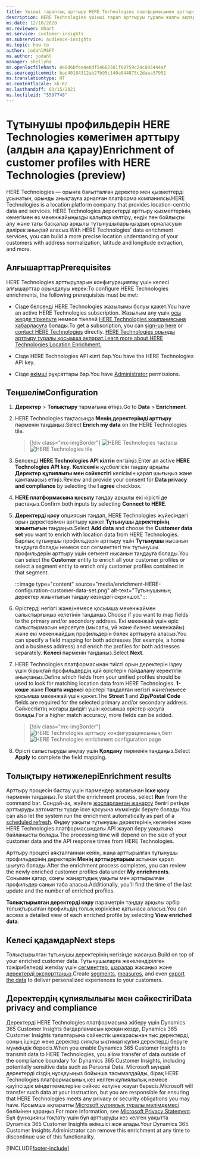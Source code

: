 ```yaml
---
title: Үшінші тараптың арттыру HERE Technologies платформасымен арттыру
description: HERE Technologies үшінші тарап арттыруы туралы жалпы ақпарат.
ms.date: 12/10/2020
ms.reviewer: mhart
ms.service: customer-insights
ms.subservice: audience-insights
ms.topic: how-to
author: jodahlMSFT
ms.author: jodahl
manager: shellyha
ms.openlocfilehash: 8e8d6bfea4e0df54682501f60759c24c893444af
ms.sourcegitcommit: bae40184312ab27b95c140a044875c2daea37951
ms.translationtype: HT
ms.contentlocale: kk-KZ
ms.lasthandoff: 03/15/2021
ms.locfileid: "5597748"
---
```

# <a name="enrichment-of-customer-profiles-with-here-technologies-preview"></a><span data-ttu-id="2910f-103">Тұтынушы профильдерін HERE Technologies көмегімен арттыру (алдын ала қарау)</span><span class="sxs-lookup"><span data-stu-id="2910f-103">Enrichment of customer profiles with HERE Technologies (preview)</span></span>

<span data-ttu-id="2910f-104">HERE Technologies — орынға бағытталған деректер мен қызметтерді ұсынатын, орынды анықтауға арналған платформа компаниясы.</span><span class="sxs-lookup"><span data-stu-id="2910f-104">HERE Technologies is a location platform company that provides location-centric data and services.</span></span> <span data-ttu-id="2910f-105">HERE Technologies деректерді арттыру қызметтерінің көмегімен өз мекенжайыңызды қалыпқа келтіру, ендік пен бойлықты алу және тағы басқалар арқылы тұтынушыларыңыздың орналасуын дәлірек анықтай аласыз.</span><span class="sxs-lookup"><span data-stu-id="2910f-105">With HERE Technologies' data enrichment services, you can build a more precise location understanding of your customers with address normalization, latitude and longitude extraction, and more.</span></span>

## <a name="prerequisites"></a><span data-ttu-id="2910f-106">Алғышарттар</span><span class="sxs-lookup"><span data-stu-id="2910f-106">Prerequisites</span></span>

<span data-ttu-id="2910f-107">HERE Technologies арттыруларын конфигурациялау үшін келесі алғышарттар орындалуы керек:</span><span class="sxs-lookup"><span data-stu-id="2910f-107">To configure HERE Technologies enrichments, the following prerequisites must be met:</span></span>

- <span data-ttu-id="2910f-108">Сізде белсенді HERE Technologies жазылымы болуы қажет.</span><span class="sxs-lookup"><span data-stu-id="2910f-108">You have an active HERE Technologies subscription.</span></span> <span data-ttu-id="2910f-109">Жазылым алу үшін [осы жерде тіркелуге](https://developer.here.com/sign-up?utm_medium=referral&utm_source=Microsoft-Dynamics-CI&create=Freemium-Basic) немесе тікелей [HERE Technologies компаниясына хабарласуға](https://developer.here.com/help?utm_medium=referral&utm_source=Microsoft-Dynamics-CI#how-can-we-help-you) болады.</span><span class="sxs-lookup"><span data-stu-id="2910f-109">To get a subscription, you can [sign-up here](https://developer.here.com/sign-up?utm_medium=referral&utm_source=Microsoft-Dynamics-CI&create=Freemium-Basic) or [contact HERE Technologies](https://developer.here.com/help?utm_medium=referral&utm_source=Microsoft-Dynamics-CI#how-can-we-help-you) directly.</span></span> [<span data-ttu-id="2910f-110">HERE Technologies орынды арттыру туралы қосымша ақпарат.</span><span class="sxs-lookup"><span data-stu-id="2910f-110">Learn more about HERE Technologies Location Enrichment.</span></span>](https://developer.here.com/location-enrichment?cid=Dev-MicrosoftDynamics-DB-0-Dev-&utm_source=MicrosoftDynamics&utm_medium=referral&utm_campaign=Online_Dev_ReferralMicrosoft)

- <span data-ttu-id="2910f-111">Сізде HERE Technologies API кілті бар.</span><span class="sxs-lookup"><span data-stu-id="2910f-111">You have the HERE Technologies API key.</span></span>

- <span data-ttu-id="2910f-112">Сізде [әкімші](permissions.md#administrator) рұқсаттары бар.</span><span class="sxs-lookup"><span data-stu-id="2910f-112">You have [Administrator](permissions.md#administrator) permissions.</span></span>

## <a name="configuration"></a><span data-ttu-id="2910f-113">Теңшелім</span><span class="sxs-lookup"><span data-stu-id="2910f-113">Configuration</span></span>

1. <span data-ttu-id="2910f-114">**Деректер** > **Толықтыру** тармағына өтіңіз.</span><span class="sxs-lookup"><span data-stu-id="2910f-114">Go to **Data** > **Enrichment**.</span></span>

1. <span data-ttu-id="2910f-115">HERE Technologies тақтасында **Менің деректерімді арттыру** пәрменін таңдаңыз.</span><span class="sxs-lookup"><span data-stu-id="2910f-115">Select **Enrich my data** on the HERE Technologies tile.</span></span>

   > [!div class="mx-imgBorder"]
   > <span data-ttu-id="2910f-116">![HERE Technologies тақтасы](media/HERE-tile.png "HERE Technologies тақтасы")</span><span class="sxs-lookup"><span data-stu-id="2910f-116">![HERE Technologies tile](media/HERE-tile.png "HERE Technologies tile")</span></span>

1. <span data-ttu-id="2910f-117">Белсенді **HERE Technologies API кілтін** енгізіңіз.</span><span class="sxs-lookup"><span data-stu-id="2910f-117">Enter an active **HERE Technologies API key**.</span></span> <span data-ttu-id="2910f-118">**Келісемін** құсбелгісін таңдау арқылы **Деректер құпиялығы мен сәйкестігі** келісімін қарап шығыңыз және қамтамасыз етіңіз.</span><span class="sxs-lookup"><span data-stu-id="2910f-118">Review and provide your consent for **Data privacy and compliance** by selecting the **I agree** checkbox.</span></span> 

1. <span data-ttu-id="2910f-119">**HERE платформасына қосылу** таңдау арқылы екі кірісті де растаңыз.</span><span class="sxs-lookup"><span data-stu-id="2910f-119">Confirm both inputs by selecting **Connect to HERE**.</span></span>

1.  <span data-ttu-id="2910f-120">**Деректерді қосу** опциясын таңдап, HERE Technologies жүйесіндегі орын деректерімен арттыру қажет **Тұтынушы деректерінің жиынтығын** таңдаңыз.</span><span class="sxs-lookup"><span data-stu-id="2910f-120">Select **Add data** and choose the **Customer data set** you want to enrich with location data from HERE Technologies.</span></span> <span data-ttu-id="2910f-121">Барлық тұтынушы профильдерін арттыру үшін **Тұтынушы** нысанын таңдауға болады немесе сол сегменттегі тек тұтынушы профильдерін арттыру үшін сегмент нысанын таңдауға болады.</span><span class="sxs-lookup"><span data-stu-id="2910f-121">You can select the **Customer** entity to enrich all your customer profiles or select a segment entity to enrich only customer profiles contained in that segment.</span></span>

    :::image type="content" source="media/enrichment-HERE-configuration-customer-data-set.png" alt-text="Тұтынушының деректер жиынтығын таңдау кезіндегі скриншот.":::

1. <span data-ttu-id="2910f-123">Өрістерді негізгі және/немесе қосымша мекенжаймен салыстырғыңыз келетінін таңдаңыз.</span><span class="sxs-lookup"><span data-stu-id="2910f-123">Choose if you want to map fields to the primary and/or secondary address.</span></span> <span data-ttu-id="2910f-124">Екі мекенжай үшін өріс салыстырмасын көрсетуге (мысалы, үй және бизнес мекенжайы) және екі мекенжайдың профильдерін бөлек арттыруға аласыз.</span><span class="sxs-lookup"><span data-stu-id="2910f-124">You can specify a field mapping for both addresses (for example, a home and a business address) and enrich the profiles for both addresses separately.</span></span> <span data-ttu-id="2910f-125">**Келесі** пәрменін таңдаңыз.</span><span class="sxs-lookup"><span data-stu-id="2910f-125">Select **Next**.</span></span>

1. <span data-ttu-id="2910f-126">HERE Technologies платформасынан тиісті орын деректерін іздеу үшін бірыңғай профильдердің қай өрістерін пайдалану керектігін анықтаңыз.</span><span class="sxs-lookup"><span data-stu-id="2910f-126">Define which fields from your unified profiles should be used to look for matching location data from HERE Technologies.</span></span> <span data-ttu-id="2910f-127">**1-көше** және **Пошта индексі** өрістері таңдалған негізгі және/немесе қосымша мекенжай үшін қажет.</span><span class="sxs-lookup"><span data-stu-id="2910f-127">The **Street 1** and **Zip/Postal Code** fields are required for the selected primary and/or secondary address.</span></span> <span data-ttu-id="2910f-128">Сәйкестіктің жоғары дәлдігі үшін қосымша өрістер қосуға болады.</span><span class="sxs-lookup"><span data-stu-id="2910f-128">For a higher match accuracy, more fields can be added.</span></span>

   > [!div class="mx-imgBorder"]
   > <span data-ttu-id="2910f-129">![HERE Technologies арттыру конфигурациясының беті](media/enrichment-HERE-configuration.png "HERE Technologies арттыру конфигурациясының беті")</span><span class="sxs-lookup"><span data-stu-id="2910f-129">![HERE Technologies enrichment configuration page](media/enrichment-HERE-configuration.png "HERE Technologies enrichment configuration page")</span></span>

1. <span data-ttu-id="2910f-130">Өрісті салыстыруды аяқтау үшін **Қолдану** пәрменін таңдаңыз.</span><span class="sxs-lookup"><span data-stu-id="2910f-130">Select **Apply** to complete the field mapping.</span></span>

## <a name="enrichment-results"></a><span data-ttu-id="2910f-131">Толықтыру нәтижелері</span><span class="sxs-lookup"><span data-stu-id="2910f-131">Enrichment results</span></span>

<span data-ttu-id="2910f-132">Арттыру процесін бастау үшін пәрмендер жолағынан **Іске қосу** пәрменін таңдаңыз.</span><span class="sxs-lookup"><span data-stu-id="2910f-132">To start the enrichment process, select **Run** from the command bar.</span></span> <span data-ttu-id="2910f-133">Сондай-ақ, жүйеге [жоспарланған жаңарту](system.md#schedule-tab) бөлігі ретінде арттыруды автоматты түрде іске қосуына мүмкіндік беруге болады.</span><span class="sxs-lookup"><span data-stu-id="2910f-133">You can also let the system run the enrichment automatically as part of a [scheduled refresh](system.md#schedule-tab).</span></span> <span data-ttu-id="2910f-134">Өңдеу уақыты тұтынушы деректерінің көлеміне және HERE Technologies платформасындағы API жауап беру уақытына байланысты болады.</span><span class="sxs-lookup"><span data-stu-id="2910f-134">The processing time will depend on the size of your customer data and the API response times from HERE Technologies.</span></span>

<span data-ttu-id="2910f-135">Арттыру процесі аяқталғаннан кейін, жаңа арттырылған тұтынушы профильдерінің деректерін **Менің арттыруларым** астынан қарап шығуға болады.</span><span class="sxs-lookup"><span data-stu-id="2910f-135">After the enrichment process completes, you can review the newly enriched customer profiles data under **My enrichments**.</span></span> <span data-ttu-id="2910f-136">Сонымен қатар, соңғы жаңартудың уақыты мен арттырылған профильдер санын таба аласыз.</span><span class="sxs-lookup"><span data-stu-id="2910f-136">Additionally, you'll find the time of the last update and the number of enriched profiles.</span></span>

<span data-ttu-id="2910f-137">**Толықтырылған деректерді көру** параметрін таңдау арқылы әрбір толықтырылған профильдің толық көрінісіне қатынаса аласыз.</span><span class="sxs-lookup"><span data-stu-id="2910f-137">You can access a detailed view of each enriched profile by selecting **View enriched data**.</span></span>

## <a name="next-steps"></a><span data-ttu-id="2910f-138">Келесі қадамдар</span><span class="sxs-lookup"><span data-stu-id="2910f-138">Next steps</span></span>

<span data-ttu-id="2910f-139">Толықтырылған тұтынушы деректерінің негізінде жасаңыз.</span><span class="sxs-lookup"><span data-stu-id="2910f-139">Build on top of your enriched customer data.</span></span> <span data-ttu-id="2910f-140">Тұтынушыларға жекелендірілген тәжірибелерді жеткізу үшін [сегменттер](segments.md), [шаралар](measures.md) жасаңыз және [деректерді экспорттаңыз](export-destinations.md).</span><span class="sxs-lookup"><span data-stu-id="2910f-140">Create [segments](segments.md), [measures](measures.md), and even [export the data](export-destinations.md) to deliver personalized experiences to your customers.</span></span>

## <a name="data-privacy-and-compliance"></a><span data-ttu-id="2910f-141">Деректердің құпиялылығы мен сәйкестігі</span><span class="sxs-lookup"><span data-stu-id="2910f-141">Data privacy and compliance</span></span>

<span data-ttu-id="2910f-142">Деректерді HERE Technologies платформасына жіберу үшін Dynamics 365 Customer Insights бағдарламасын қосқан кезде, Dynamics 365 Customer Insights талаптарына сәйкестік шекарасынан тыс деректерді, соның ішінде жеке деректер сияқты ықтимал құпия деректерді беруге мүмкіндік бересіз.</span><span class="sxs-lookup"><span data-stu-id="2910f-142">When you enable Dynamics 365 Customer Insights to transmit data to HERE Technologies, you allow transfer of data outside of the compliance boundary for Dynamics 365 Customer Insights, including potentially sensitive data such as Personal Data.</span></span> <span data-ttu-id="2910f-143">Microsoft мұндай деректерді сіздің нұсқауыңыз бойынша тасымалдайды, бірақ HERE Technologies платформасының кез келген құпиялылық немесе қауіпсіздік міндеттемелеріне сәйкес келуіне жауап бересіз.</span><span class="sxs-lookup"><span data-stu-id="2910f-143">Microsoft will transfer such data at your instruction, but you are responsible for ensuring that HERE Technologies meets any privacy or security obligations you may have.</span></span> <span data-ttu-id="2910f-144">Қосымша ақпаратты [Microsoft құпиялық туралы мәлімдемесі](https://go.microsoft.com/fwlink/?linkid=396732) бөлімінен қараңыз.</span><span class="sxs-lookup"><span data-stu-id="2910f-144">For more information, see [Microsoft Privacy Statement](https://go.microsoft.com/fwlink/?linkid=396732).</span></span>
<span data-ttu-id="2910f-145">Бұл функцияны тоқтату үшін бұл арттыруды кез келген уақытта Dynamics 365 Customer Insights әкімшісі жоя алады.</span><span class="sxs-lookup"><span data-stu-id="2910f-145">Your Dynamics 365 Customer Insights Administrator can remove this enrichment at any time to discontinue use of this functionality.</span></span>


[!INCLUDE[footer-include](../includes/footer-banner.md)]